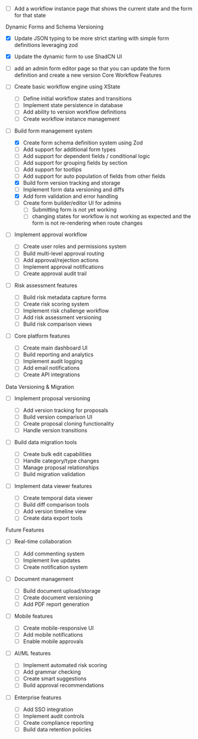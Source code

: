 - [ ] Add a workflow instance page that shows the current state and the form for that state

Dynamic Forms and Schema Versioning

- [x] Update JSON typing to be more strict starting with simple form definitions leveraging zod
- [x] Update the dynamic form to use ShadCN UI
- [ ] add an admin form editor page so that you can update the form definition and create a new version
      Core Workflow Features

- [ ] Create basic workflow engine using XState

  - [ ] Define initial workflow states and transitions
  - [ ] Implement state persistence in database
  - [ ] Add ability to version workflow definitions
  - [ ] Create workflow instance management

- [ ] Build form management system

  - [x] Create form schema definition system using Zod
  - [ ] Add support for additional form types
  - [ ] Add support for dependent fields / conditional logic
  - [ ] Add support for grouping fields by section
  - [ ] Add support for tootlips
  - [ ] Add support for auto population of fields from other fields
  - [x] Build form version tracking and storage
  - [ ] Implement form data versioning and diffs
  - [x] Add form validation and error handling
  - [ ] Create form builder/editor UI for admins
    - [ ] Submitting form is not yet working
    - [ ] changing states for workflow is not working as expected and the form is not re-rendering when route changes

- [ ] Implement approval workflow

  - [ ] Create user roles and permissions system
  - [ ] Build multi-level approval routing
  - [ ] Add approval/rejection actions
  - [ ] Implement approval notifications
  - [ ] Create approval audit trail

- [ ] Risk assessment features

  - [ ] Build risk metadata capture forms
  - [ ] Create risk scoring system
  - [ ] Implement risk challenge workflow
  - [ ] Add risk assessment versioning
  - [ ] Build risk comparison views

- [ ] Core platform features
  - [ ] Create main dashboard UI
  - [ ] Build reporting and analytics
  - [ ] Implement audit logging
  - [ ] Add email notifications
  - [ ] Create API integrations

Data Versioning & Migration

- [ ] Implement proposal versioning

  - [ ] Add version tracking for proposals
  - [ ] Build version comparison UI
  - [ ] Create proposal cloning functionality
  - [ ] Handle version transitions

- [ ] Build data migration tools

  - [ ] Create bulk edit capabilities
  - [ ] Handle category/type changes
  - [ ] Manage proposal relationships
  - [ ] Build migration validation

- [ ] Implement data viewer features
  - [ ] Create temporal data viewer
  - [ ] Build diff comparison tools
  - [ ] Add version timeline view
  - [ ] Create data export tools

Future Features

- [ ] Real-time collaboration

  - [ ] Add commenting system
  - [ ] Implement live updates
  - [ ] Create notification system

- [ ] Document management

  - [ ] Build document upload/storage
  - [ ] Create document versioning
  - [ ] Add PDF report generation

- [ ] Mobile features

  - [ ] Create mobile-responsive UI
  - [ ] Add mobile notifications
  - [ ] Enable mobile approvals

- [ ] AI/ML features

  - [ ] Implement automated risk scoring
  - [ ] Add grammar checking
  - [ ] Create smart suggestions
  - [ ] Build approval recommendations

- [ ] Enterprise features
  - [ ] Add SSO integration
  - [ ] Implement audit controls
  - [ ] Create compliance reporting
  - [ ] Build data retention policies
